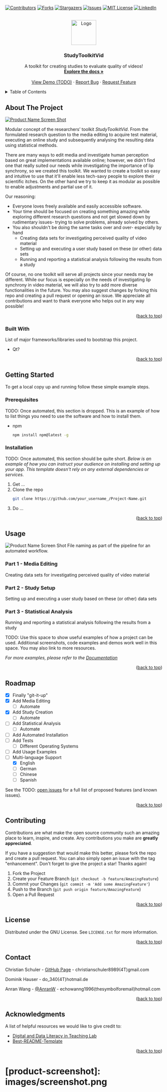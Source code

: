 <a name="readme-top"></a>

<!-- PROJECT SHIELDS -->
<!--
*** We are using markdown "reference style" links for readability.
*** Reference links are enclosed in brackets [ ] instead of parentheses ( ).
*** See the bottom of this document for the declaration of the reference variables
*** for contributors-url, forks-url, etc. This is an optional, concise syntax you may use.
*** https://www.markdownguide.org/basic-syntax/#reference-style-links
-->
[![Contributors][contributors-shield]][contributors-url]
[![Forks][forks-shield]][forks-url]
[![Stargazers][stars-shield]][stars-url]
[![Issues][issues-shield]][issues-url]
[![MIT License][license-shield]][license-url]
[![LinkedIn][linkedin-shield]][linkedin-url]



<!-- PROJECT LOGO -->
<br />
<div align="center">
  <a href="https://github.com/christianschuler8989/StudyToolkitVid">
    <img src="images/logo.png" alt="Logo" width="80" height="80">
  </a>

  <h3 align="center">StudyToolkitVid</h3>

  <p align="center">
    A toolkit for creating studies to evaluate quality of videos!
    <br />
    <a href="https://github.com/christianschuler8989/StudyToolkitVid/tree/main/docs"><strong>Explore the docs »</strong></a>
    <br />
    <br />
    <a href="https://github.com/christianschuler8989/StudyToolkitVid">View Demo (TODO)</a>
    ·
    <a href="https://github.com/christianschuler8989/StudyToolkitVid/issues">Report Bug</a>
    ·
    <a href="https://github.com/christianschuler8989/StudyToolkitVid/issues">Request Feature</a>
  </p>
</div>



<!-- TABLE OF CONTENTS -->
<details>
  <summary>Table of Contents</summary>
  <ol>
    <li>
      <a href="#about-the-project">About The Project</a>
      <ul>
        <li><a href="#built-with">Built With</a></li>
      </ul>
    </li>
    <li>
      <a href="#getting-started">Getting Started</a>
      <ul>
        <li><a href="#prerequisites">Prerequisites</a></li>
        <li><a href="#installation">Installation</a></li>
      </ul>
    </li>
    <li><a href="#usage">Usage</a></li>
    <li><a href="#roadmap">Roadmap</a></li>
    <li><a href="#contributing">Contributing</a></li>
    <li><a href="#license">License</a></li>
    <li><a href="#contact">Contact</a></li>
    <li><a href="#acknowledgments">Acknowledgments</a></li>
  </ol>
</details>



<!-- ABOUT THE PROJECT -->
## About The Project

[![Product Name Screen Shot][screenshot-pipeline]](https://github.com/christianschuler8989/StudyToolkitVid)

Modular concept of the researchers’ toolkit _StudyToolkitVid_. From the formulated research question to the media editing to acquire test material, executing an online study and subsequently analysing the resulting data using statistical methods.

There are many ways to edit media and investigate human perception based on great implementations available online; however, we didn't find one that really suited our needs while investigating the importance of lip synchrony, so we created this toolkit. We wanted to create a toolkit so easy and intuitive to use that it'll enable less tech-savy people to explore their scientific itches. On the other hand we try to keep it as modular as possible to enable adjustments and partial use of it.

Our reasoning:
* Everyone loves freely available and easily accessible software.
* Your time should be focused on creating something amazing while exploring different research questions and not get slowed down by rudimentary issues- trying to solve problems, already solved by others.
* You also shouldn't be doing the same tasks over and over- especially by hand
  + Creating data sets for investigating perceived quality of video material
  + Setting up and executing a user study based on these (or other) data sets
  + Running and reporting a statistical analysis following the results from a study

Of course, no one toolkit will serve all projects since your needs may be different. While our focus is especially on the needs of investigating lip synchrony in video material, we will also try to add more diverse functionalities in the future. You may also suggest changes by forking this repo and creating a pull request or opening an issue. We appreciate all contributions and want to thank everyone who helps out in any way possible!

<p align="right">(<a href="#readme-top">back to top</a>)</p>



### Built With

List of major frameworks/libraries used to bootstrap this project.

* Qt?

<p align="right">(<a href="#readme-top">back to top</a>)</p>



<!-- GETTING STARTED -->
## Getting Started

To get a local copy up and running follow these simple example steps.

### Prerequisites

TODO: Once automated, this section is dropped.
This is an example of how to list things you need to use the software and how to install them.
* npm
  ```sh
  npm install npm@latest -g
  ```

### Installation

TODO: Once automated, this section should be quite short.
_Below is an example of how you can instruct your audience on installing and setting up your app. This template doesn't rely on any external dependencies or services._

1. Get ...
2. Clone the repo
   ```sh
   git clone https://github.com/your_username_/Project-Name.git
   ```
3. Do ...

<p align="right">(<a href="#readme-top">back to top</a>)</p>



<!-- USAGE EXAMPLES -->
## Usage

![Product Name Screen Shot][screenshot-naming]
File naming as part of the pipeline for an automated workflow.


### Part 1 - Media Editing

Creating data sets for investigating perceived quality of video material



### Part 2 - Study Setup

Setting up and executing a user study based on these (or other) data sets



### Part 3 - Statistical Analysis

Running and reporting a statistical analysis following the results from a study




TODO: Use this space to show useful examples of how a project can be used. Additional screenshots, code examples and demos work well in this space. You may also link to more resources.

_For more examples, please refer to the [Documentation](https://github.com/christianschuler8989/StudyToolkitVid/tree/main/docs)_

<p align="right">(<a href="#readme-top">back to top</a>)</p>



<!-- ROADMAP -->
## Roadmap

- [x] Finally "git-it-up"
- [x] Add Media Editing
    - [ ] Automate
- [x] Add Study Creation
    - [ ] Automate
- [ ] Add Statistical Analysis
    - [ ] Automate
- [ ] Add Automated Installation
- [ ] Add Tests
    - [ ] Different Operating Systems
- [ ] Add Usage Examples
- [ ] Multi-language Support
    - [x] English
    - [ ] German
    - [ ] Chinese
    - [ ] Spanish

See the TODO: [open issues](https://github.com/christianschuler8989/StudyToolkitVid/issues) for a full list of proposed features (and known issues).

<p align="right">(<a href="#readme-top">back to top</a>)</p>



<!-- CONTRIBUTING -->
## Contributing

Contributions are what make the open source community such an amazing place to learn, inspire, and create. Any contributions you make are **greatly appreciated**.

If you have a suggestion that would make this better, please fork the repo and create a pull request. You can also simply open an issue with the tag "enhancement".
Don't forget to give the project a star! Thanks again!

1. Fork the Project
2. Create your Feature Branch (`git checkout -b feature/AmazingFeature`)
3. Commit your Changes (`git commit -m 'Add some AmazingFeature'`)
4. Push to the Branch (`git push origin feature/AmazingFeature`)
5. Open a Pull Request

<p align="right">(<a href="#readme-top">back to top</a>)</p>



<!-- LICENSE -->
## License

Distributed under the GNU License. See `LICENSE.txt` for more information.

<p align="right">(<a href="#readme-top">back to top</a>)</p>



<!-- CONTACT -->
## Contact

Christian Schuler - [GitHub Page](https://christianschuler8989.github.io/) - christianschuler8989(4T)gmail.com

Dominik Hauser - do_340(4T)hotmail.de

Anran Wang - [@AnranW](https://github.com/AnranW) - echowanng1996(thesymbolforemail)hotmail.com

<p align="right">(<a href="#readme-top">back to top</a>)</p>



<!-- ACKNOWLEDGMENTS -->
## Acknowledgments

A list of helpful resources we would like to give credit to:

* [Digital and Data Literacy in Teaching Lab](https://www.isa.uni-hamburg.de/ddlitlab.html)
* [Best-README-Template](https://github.com/othneildrew/Best-README-Template) 

<p align="right">(<a href="#readme-top">back to top</a>)</p>



<!-- MARKDOWN LINKS & IMAGES -->
<!-- https://www.markdownguide.org/basic-syntax/#reference-style-links -->
[contributors-shield]: https://img.shields.io/github/contributors/christianschuler8989/StudyToolkitVid.svg?style=for-the-badge
[contributors-url]: https://github.com/christianschuler8989/StudyToolkitVid/graphs/contributors
[forks-shield]: https://img.shields.io/github/forks/christianschuler8989/StudyToolkitVid.svg?style=for-the-badge
[forks-url]: https://github.com/christianschuler8989/StudyToolkitVid/network/members
[stars-shield]: https://img.shields.io/github/stars/christianschuler8989/StudyToolkitVid.svg?style=for-the-badge
[stars-url]: https://github.com/christianschuler8989/StudyToolkitVid/stargazers
[issues-shield]: https://img.shields.io/github/issues/christianschuler8989/StudyToolkitVid.svg?style=for-the-badge
[issues-url]: https://github.com/christianschuler8989/StudyToolkitVid/issues
[license-shield]: https://img.shields.io/github/license/christianschuler8989/StudyToolkitVid.svg?style=for-the-badge
[license-url]: https://github.com/christianschuler8989/StudyToolkitVid/blob/main/LICENSE
[linkedin-shield]: https://img.shields.io/badge/-LinkedIn-black.svg?style=for-the-badge&logo=linkedin&colorB=555
[linkedin-url]: https://www.linkedin.com/in/christian-schuler-59090a177/
# [product-screenshot]: images/screenshot.png
[screenshot-pipeline]: images/StudyToolKitVid-pipelineFlow.png
[screenshot-naming]: images/StudyToolKitVid-dataNaming.png

